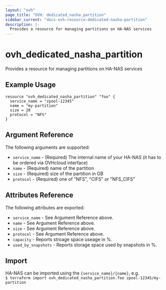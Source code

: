 ```yaml
---
layout: "ovh"
page_title: "OVH: dedicated_nasha_partition"
sidebar_current: "docs-ovh-resource-dedicated-nasha-partition"
description: |-
  Provides a resource for managing partitions on HA-NAS services
---
```


# ovh_dedicated_nasha_partition

Provides a resource for managing partitions on HA-NAS services

## Example Usage

```
resource "ovh_dedicated_nasha_partition" "foo" {
  service_name = "zpool-12345"
  name = "my-partition"
  size = 20
  protocol = "NFS"
}
```

## Argument Reference

The following arguments are supported:

* `service_name` - (Required) The internal name of your HA-NAS (it has to be ordered via OVHcloud interface)
* `name` - (Required) name of the partition
* `size` - (Required) size of the partition in GB
* `protocol` - (Required) one of "NFS", "CIFS" or "NFS_CIFS"

## Attributes Reference

The following attributes are exported:

* `service_name` - See Argument Reference above.
* `name` - See Argument Reference above.
* `size` - See Argument Reference above.
* `protocol` - See Argument Reference above.
* `capacity` - Reports stroage space useage in %.
* `used_by_snapshots` - Reports storage space used by snapshots in %.

## Import

HA-NAS can be imported using the `{service_name}/{name}`, e.g.  
`$ terraform import ovh_dedicated_nasha_partition.foo zpool-12345/my-partition`
